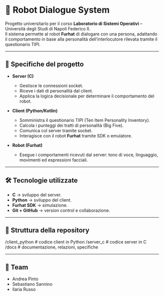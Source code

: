 # 🤖 Robot Dialogue System

Progetto universitario per il corso **Laboratorio di Sistemi Operativi** – Università degli Studi di Napoli Federico II.  
Il sistema permette al robot **Furhat** di dialogare con una persona, adattando il comportamento in base alla personalità dell’interlocutore rilevata tramite il questionario TIPI.

---

## 📌 Specifiche del progetto
- **Server (C)**  
  - Gestisce le connessioni socket.  
  - Riceve i dati di personalità dal client.  
  - Applica la logica decisionale per determinare il comportamento del robot.  

- **Client (Python/Kotlin)**  
  - Somministra il questionario TIPI (Ten Item Personality Inventory).  
  - Calcola i punteggi dei tratti di personalità (Big Five).  
  - Comunica col server tramite socket.  
  - Interagisce con il robot **Furhat** tramite SDK o emulatore.  

- **Robot (Furhat)**  
  - Esegue i comportamenti ricevuti dal server: tono di voce, linguaggio, movimenti ed espressioni facciali.  

---

## 🛠️ Tecnologie utilizzate
- **C** → sviluppo del server.  
- **Python** → sviluppo del client.  
- **Furhat SDK** → simulazione.  
- **Git + GitHub** → version control e collaborazione.    

---

## 📂 Struttura della repository
/client_python # codice client in Python
/server_c # codice server in C
/docs # documentazione, relazioni, specifiche

---

## 👥 Team
- Andrea Pinto  
- Sebastiano Sannino  
- Ilaria Russo  

